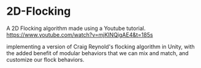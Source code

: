 # 2D-Flocking
A 2D Flocking algorithm made using a Youtube tutorial.
https://www.youtube.com/watch?v=mjKINQigAE4&t=185s

implementing a version of Craig Reynold's flocking algorithm in Unity, with the added benefit of modular behaviors that we can mix and match, and customize our flock behaviors.

